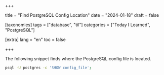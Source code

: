 +++

title = "Find PostgreSQL Config Location"
date = "2024-01-18"
draft = false

[taxonomies]
tags = ["database", "til"]
categories = ["Today I Learned", "PostgreSQL"]


[extra]
lang = "en"
toc = false

+++

The following snippet finds where the PostgreSQL config file is located.

```bash
psql -U postgres -c 'SHOW config_file';
```